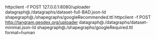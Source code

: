  httpclient -f POST 127.0.0.1:8080/uploader  datagraph@./datagraphs/dataset-full-BAD.json-ld  shapegraph@./shapegraphs/googleRecommended.ttl
 httpclient -f POST http://tangram.geodex.org/uploader  datagraph@./datagraphs/dataset-minimal.json-ld  shapegraph@./shapegraphs/googleRequired.ttl format=human
